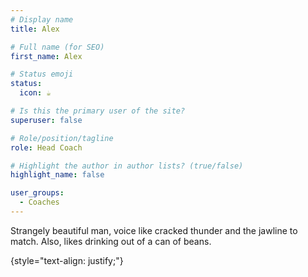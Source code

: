 ```yaml
---
# Display name
title: Alex

# Full name (for SEO)
first_name: Alex

# Status emoji
status:
  icon: ☕️

# Is this the primary user of the site?
superuser: false

# Role/position/tagline
role: Head Coach

# Highlight the author in author lists? (true/false)
highlight_name: false

user_groups:
  - Coaches
---
```


Strangely beautiful man, voice like cracked thunder and the jawline to match. Also, likes drinking out of a can of beans. 

{style="text-align: justify;"}
